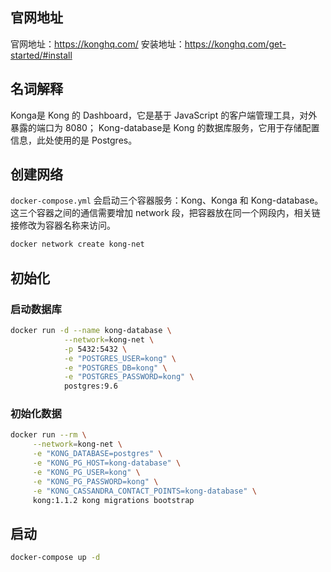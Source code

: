 
## 官网地址

官网地址：https://konghq.com/
安装地址：https://konghq.com/get-started/#install

## 名词解释

Konga是 Kong 的 Dashboard，它是基于 JavaScript 的客户端管理工具，对外暴露的端口为 8080；
Kong-database是 Kong 的数据库服务，它用于存储配置信息，此处使用的是 Postgres。

## 创建网络

`docker-compose.yml` 会启动三个容器服务：Kong、Konga 和 Kong-database。
这三个容器之间的通信需要增加 network 段，把容器放在同一个网段内，相关链接修改为容器名称来访问。

```bash
docker network create kong-net
```

## 初始化

### 启动数据库

```bash
docker run -d --name kong-database \
            --network=kong-net \
            -p 5432:5432 \
            -e "POSTGRES_USER=kong" \
            -e "POSTGRES_DB=kong" \
            -e "POSTGRES_PASSWORD=kong" \
            postgres:9.6

```

### 初始化数据

```bash
docker run --rm \
     --network=kong-net \
     -e "KONG_DATABASE=postgres" \
     -e "KONG_PG_HOST=kong-database" \
     -e "KONG_PG_USER=kong" \
     -e "KONG_PG_PASSWORD=kong" \
     -e "KONG_CASSANDRA_CONTACT_POINTS=kong-database" \
     kong:1.1.2 kong migrations bootstrap

```

## 启动

```bash
docker-compose up -d
```